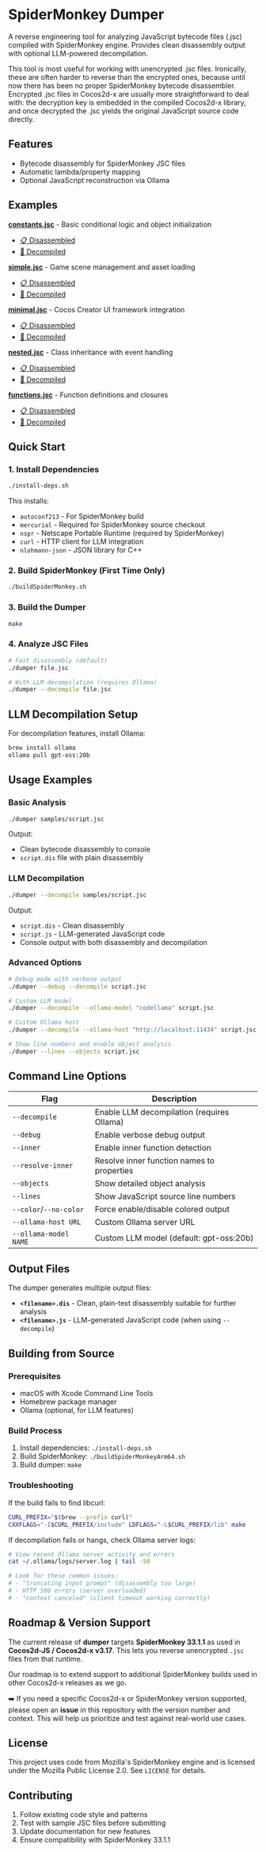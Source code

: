 # SpiderMonkey Dumper

A reverse engineering tool for analyzing JavaScript bytecode files (.jsc) compiled with SpiderMonkey engine. Provides clean disassembly output with optional LLM-powered decompilation.

This tool is most useful for working with unencrypted .jsc files. Ironically, these are often harder to reverse than the encrypted ones, because until now there has been no proper SpiderMonkey bytecode disassembler. Encrypted .jsc files in Cocos2d-x are usually more straightforward to deal with: the decryption key is embedded in the compiled Cocos2d-x library, and once decrypted the .jsc yields the original JavaScript source code directly.

## Features

- Bytecode disassembly for SpiderMonkey JSC files
- Automatic lambda/property mapping
- Optional JavaScript reconstruction via Ollama

## Examples

**[constants.jsc](samples/testdata/constants.jsc)** - Basic conditional logic and object initialization
- [📋 Disassembled](samples/testdata/constants.dis) 
- [📝 Decompiled](samples/testdata/constants.js)

**[simple.jsc](samples/testdata/simple.jsc)** - Game scene management and asset loading  
- [📋 Disassembled](samples/testdata/simple.dis)
- [📝 Decompiled](samples/testdata/simple.js)

**[minimal.jsc](samples/testdata/minimal.jsc)** - Cocos Creator UI framework integration
- [📋 Disassembled](samples/testdata/minimal.dis)
- [📝 Decompiled](samples/testdata/minimal.js)

**[nested.jsc](samples/testdata/nested.jsc)** - Class inheritance with event handling
- [📋 Disassembled](samples/testdata/nested.dis)
- [📝 Decompiled](samples/testdata/nested.js)

**[functions.jsc](samples/testdata/functions.jsc)** - Function definitions and closures
- [📋 Disassembled](samples/testdata/functions.dis)
- [📝 Decompiled](samples/testdata/functions.js)

## Quick Start

### 1. Install Dependencies

```bash
./install-deps.sh
```

This installs:
- `autoconf213` - For SpiderMonkey build
- `mercurial` - Required for SpiderMonkey source checkout
- `nspr` - Netscape Portable Runtime (required by SpiderMonkey)  
- `curl` - HTTP client for LLM integration
- `nlohmann-json` - JSON library for C++

### 2. Build SpiderMonkey (First Time Only)

```bash
./buildSpiderMonkey.sh
```

### 3. Build the Dumper

```bash
make
```

### 4. Analyze JSC Files

```bash
# Fast disassembly (default)
./dumper file.jsc

# With LLM decompilation (requires Ollama)
./dumper --decompile file.jsc
```

## LLM Decompilation Setup

For decompilation features, install Ollama:

```bash
brew install ollama
ollama pull gpt-oss:20b
```


## Usage Examples

### Basic Analysis
```bash
./dumper samples/script.jsc
```
Output:
- Clean bytecode disassembly to console
- `script.dis` file with plain disassembly

### LLM Decompilation
```bash
./dumper --decompile samples/script.jsc
```
Output:
- `script.dis` - Clean disassembly
- `script.js` - LLM-generated JavaScript code
- Console output with both disassembly and decompilation

### Advanced Options
```bash
# Debug mode with verbose output
./dumper --debug --decompile script.jsc

# Custom LLM model
./dumper --decompile --ollama-model "codellama" script.jsc

# Custom Ollama host
./dumper --decompile --ollama-host "http://localhost:11434" script.jsc

# Show line numbers and enable object analysis
./dumper --lines --objects script.jsc
```

## Command Line Options

| Flag | Description |
|------|-------------|
| `--decompile` | Enable LLM decompilation (requires Ollama) |
| `--debug` | Enable verbose debug output |
| `--inner` | Enable inner function detection |
| `--resolve-inner` | Resolve inner function names to properties |
| `--objects` | Show detailed object analysis |
| `--lines` | Show JavaScript source line numbers |
| `--color`/`--no-color` | Force enable/disable colored output |
| `--ollama-host URL` | Custom Ollama server URL |
| `--ollama-model NAME` | Custom LLM model (default: gpt-oss:20b) |

## Output Files

The dumper generates multiple output files:

- **`<filename>.dis`** - Clean, plain-text disassembly suitable for further analysis
- **`<filename>.js`** - LLM-generated JavaScript code (when using `--decompile`)

## Building from Source

### Prerequisites
- macOS with Xcode Command Line Tools
- Homebrew package manager
- Ollama (optional, for LLM features)

### Build Process
1. Install dependencies: `./install-deps.sh`
2. Build SpiderMonkey: `./buildSpiderMonkeyArm64.sh`
3. Build dumper: `make`

### Troubleshooting

If the build fails to find libcurl:
```bash
CURL_PREFIX="$(brew --prefix curl)"
CXXFLAGS="-I$CURL_PREFIX/include" LDFLAGS="-L$CURL_PREFIX/lib" make
```

If decompilation fails or hangs, check Ollama server logs:
```bash
# View recent Ollama server activity and errors
cat ~/.ollama/logs/server.log | tail -50

# Look for these common issues:
# - "truncating input prompt" (disassembly too large)
# - HTTP 500 errors (server overloaded)
# - "context canceled" (client timeout working correctly)
```

## Roadmap & Version Support

The current release of **dumper** targets **SpiderMonkey 33.1.1** as used in
**Cocos2d-JS / Cocos2d-x v3.17**. This lets you reverse unencrypted `.jsc`
files from that runtime.

Our roadmap is to extend support to additional SpiderMonkey builds used in
other Cocos2d-x releases as we go.

➡️ If you need a specific Cocos2d-x or SpiderMonkey version supported, please
open an **issue** in this repository with the version number and context. This
will help us prioritize and test against real-world use cases.

## License

This project uses code from Mozilla's SpiderMonkey engine and is licensed under the Mozilla Public License 2.0. See `LICENSE` for details.

## Contributing

1. Follow existing code style and patterns
2. Test with sample JSC files before submitting
3. Update documentation for new features
4. Ensure compatibility with SpiderMonkey 33.1.1